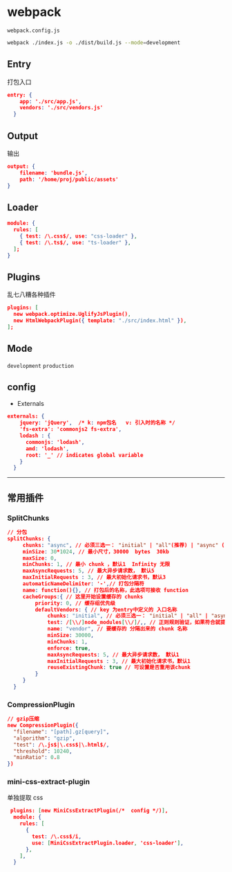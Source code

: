 # webpack

`webpack.config.js`

```bash
webpack ./index.js -o ./dist/build.js --mode=development
```

## Entry

打包入口

```json
entry: {
    app: './src/app.js',
    vendors: './src/vendors.js'
  }
```

## Output

输出

```json
output: {
    filename: 'bundle.js',
    path: '/home/proj/public/assets'
}
```

## Loader

```json
module: {
  rules: [
    { test: /\.css$/, use: "css-loader" },
    { test: /\.ts$/, use: "ts-loader" },
  ];
}
```

## Plugins

乱七八糟各种插件

```json
plugins: [
  new webpack.optimize.UglifyJsPlugin(),
  new HtmlWebpackPlugin({ template: "./src/index.html" }),
];
```

## Mode

`development` `production`

## config

- Externals

```json
externals: {
    jquery: 'jQuery',  /* k: npm包名   v: 引入时的名称 */
    'fs-extra': 'commonjs2 fs-extra',
    lodash : {
      commonjs: 'lodash',
      amd: 'lodash',
      root: '_' // indicates global variable
    }
  }
```

---

## 常用插件

### SplitChunks

```json
// 分包
splitChunks: {
     chunks: "async", // 必须三选一： "initial" | "all"(推荐) | "async" (默认就是async)
     minSize: 30*1024, // 最小尺寸，30000  bytes  30kb
     maxSize: 0,
     minChunks: 1, // 最小 chunk ，默认1  Infinity 无限
     maxAsyncRequests: 5, // 最大异步请求数， 默认5
     maxInitialRequests : 3, // 最大初始化请求书，默认3
     automaticNameDelimiter: '-',// 打包分隔符
     name: function(){}, // 打包后的名称，此选项可接收 function
     cacheGroups:{ // 这里开始设置缓存的 chunks
         priority: 0, // 缓存组优先级
         defaultVendors: { // key 为entry中定义的 入口名称
             chunks: "initial", // 必须三选一： "initial" | "all" | "async"(默认就是async)
             test: /[\\/]node_modules[\\/]/,, // 正则规则验证，如果符合就提取 chunk
             name: "vendor", // 要缓存的 分隔出来的 chunk 名称
             minSize: 30000,
             minChunks: 1,
             enforce: true,
             maxAsyncRequests: 5, // 最大异步请求数， 默认1
             maxInitialRequests : 3, // 最大初始化请求书，默认1
             reuseExistingChunk: true // 可设置是否重用该chunk
         }
     }
  }

```

### CompressionPlugin

```json
// gzip压缩
new CompressionPlugin({
  "filename": "[path].gz[query]",
  "algorithm": "gzip",
  "test": /\.js$|\.css$|\.html$/,
  "threshold": 10240,
  "minRatio": 0.8
})
```

### mini-css-extract-plugin

单独提取 css

```json
 plugins: [new MiniCssExtractPlugin(/*  config */)],
  module: {
    rules: [
      {
        test: /\.css$/i,
        use: [MiniCssExtractPlugin.loader, 'css-loader'],
      },
    ],
  }
```
